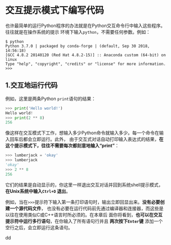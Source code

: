 交互提示模式下编写代码
================================================================================
也许最简单的运行Python程序的办法就是在Python交互命令行中输入这些程序。往往就是在操作系统的提示
环境下输入`python`，不需要任何参数。例如：
```shell  
$ python
Python 3.7.0 | packaged by conda-forge | (default, Sep 30 2018, 14:56:18)
[GCC 4.8.2 20140120 (Red Hat 4.8.2-15)] :: Anaconda custom (64-bit) on linux
Type "help", "copyright", "credits" or "license" for more information.
>>>
```

## 1.交互地运行代码
例如，这里是两条Python `print`语句的结果：
```python
>>> print('Hello world!')
Hello world!
>>> print(2 ** 8)
256
```
像这样在交互模式下工作，想输入多少Python命令就输入多少。每一个命令在输入回车后都会立即运行。此外，
由于交互式对话自动打印输入表达式的结果，**在这个提示模式下，往往不需要每次都刻意地输入“print”**：
```python
>>> lumberjack = 'okay'
>>> lumberjack
'okay'
>>> 2 ** 8
256
```
它们的结果是自动显示的，你这里一样退出交互对话并回到系统shell提示模式，**在Unix系统中输入`Ctrl+D`
退出**。

例如，当在`>>>`提示符下输入第一条打印语句时，输出立即回显出来。**没有必要创建一个源代码文件**，
也没有必要在运行代码前先通过编译器和连接器，而这些是以往在使用类似C或C++语言时所必须的。在本章后
面你将看到，**也可以在交互提示符中运行多行语句**，在你输入了所有语句行并且 **两次按下`Enter`键**
添加一个空行之后，会立即运行这条语句。








































dd
